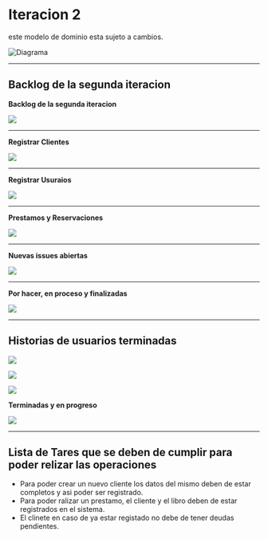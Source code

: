 # Iteracion 2

este modelo de dominio esta sujeto a cambios.

![Diagrama](/figuras/MD.png)

---

## Backlog de la  segunda iteracion

**Backlog de la segunda iteracion**


![](/figuras/backlogggg.png)

---

**Registrar Clientes**

![](/figuras/issues%20hu3reistrar%20clientes.png)

---

**Registrar Usuraios**

![](/figuras/issues%20hu4%20registrar%20usuarios.png)

---

**Prestamos y Reservaciones**

![](/figuras/issues%20hu5%20registrar%20usuarios.png)

---

**Nuevas issues abiertas**

![](/figuras/nuevas%20issues%20abiertas.png)

---

**Por hacer, en proceso y finalizadas**

![](/figuras/backlogggg.png)


---
## Historias de usuarios terminadas 


![](/figuras/Hu3-TERMINADA.jpg)

![](/figuras/Hu4-TERMINADA.jpg)

![](/figuras/Hu5-TERMINADA.jpg)

**Terminadas y en progreso**

![](/figuras/backlog%20it2-progresopng.jpg)




---
## Lista de Tares que se deben de cumplir para poder relizar las operaciones



- Para poder crear un nuevo cliente los datos del mismo deben de estar completos y asi poder ser registrado.
- Para poder ralizar un prestamo, el cliente y el libro deben de estar registrados en el sistema.
- El clinete en caso de ya estar registado no debe de tener deudas pendientes.